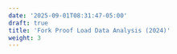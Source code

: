 ```yaml
---
date: '2025-09-01T08:31:47-05:00'
draft: true
title: 'Fork Proof Load Data Analysis (2024)'
weight: 3
---
```

